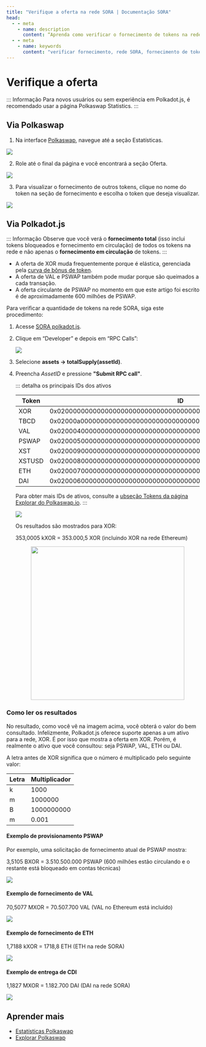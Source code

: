 ```yaml
---
title: "Verifique a oferta na rede SORA | Documentação SORA"
head:
  - - meta
    - name: description
      content: “Aprenda como verificar o fornecimento de tokens na rede SORA e obtenha informações sobre o fornecimento circulante e o fornecimento total de ativos. Descubra as ferramentas, interfaces e recursos disponíveis para verificar o fornecimento de tokens na rede SORA e mantenha-se informado sobre as quantidades de tokens disponível no ecossistema SORA."
  - - meta
    - name: keywords
      content: "verificar fornecimento, rede SORA, fornecimento de tokens, fornecimento circulante, fornecimento total, ativos, ferramentas, interfaces"
---
```


# Verifique a oferta

::: Informação
Para novos usuários ou sem experiência em Polkadot.js, é recomendado usar a página Polkaswap Statistics.
:::

## Via Polkaswap

1. Na interface [Polkaswap](https://polkaswap.io/), navegue até a
   seção Estatísticas.

![](/.gitbook/assets/polkaswap-home-stats.png)

2. Role até o final da página e você encontrará a seção Oferta.

![](/.gitbook/assets/polkaswap-statistics-fees-and-supply.png)

3. Para visualizar o fornecimento de outros tokens, clique no nome
   do token na seção de fornecimento e escolha o token que deseja visualizar.

![](/.gitbook/assets/polkaswap-statistics-supply-token-list.png)

## Via Polkadot.js

::: Informação
Observe que você verá o **fornecimento total** (isso inclui tokens bloqueados e fornecimento em circulação) de todos os tokens na rede e não apenas o **fornecimento em circulação** de tokens.
:::

- A oferta de XOR muda frequentemente porque é elástica, gerenciada pela [curva de bônus de token](/pt/tbc.md).
- A oferta de VAL e PSWAP também pode mudar porque são queimados a cada transação.
- A oferta circulante de PSWAP no momento em que este artigo foi escrito é de aproximadamente 600 milhões de PSWAP.

Para verificar a quantidade de tokens na rede SORA, siga este procedimento:

1. Acesse [SORA polkadot.js](https://polkadot.js.org/apps/?rpc=wss%3A%2F%2Fws.sora2.soramitsu.co.jp#/rpc).

2. Clique em “Developer” e depois em “RPC Calls”:

   ![](/.gitbook/assets/check-supply-rpc-calls.png)

3. Selecione **assets → totalSupply(assetId)**.
4. Preencha _AssetID_ e pressione **"Submit RPC call"**.

   ::: detalha os principais IDs dos ativos

   | Token  | ID                                                                 |
   | ------ | ------------------------------------------------------------------ |
   | XOR    | 0x0200000000000000000000000000000000000000000000000000000000000000 |
   | TBCD   | 0x02000a0000000000000000000000000000000000000000000000000000000000 |
   | VAL    | 0x0200040000000000000000000000000000000000000000000000000000000000 |
   | PSWAP  | 0x0200050000000000000000000000000000000000000000000000000000000000 |
   | XST    | 0x0200090000000000000000000000000000000000000000000000000000000000 |
   | XSTUSD | 0x0200080000000000000000000000000000000000000000000000000000000000 |
   | ETH    | 0x0200070000000000000000000000000000000000000000000000000000000000 |
   | DAI    | 0x0200060000000000000000000000000000000000000000000000000000000000 |

   Para obter mais IDs de ativos, consulte a [ubseção Tokens da página Explorar do Polkaswap.io](https://polkaswap.io/#/explore/tokens).
   :::

   ![](/.gitbook/assets/check-supply-fill-in-asset-id.png)

   Os resultados são mostrados para XOR:

   353,0005 kXOR = 353.000,5 XOR (incluindo XOR na rede Ethereum)

   <center><img src="/.gitbook/assets/check-supply-xor-output.png" width="400"></center>

### Como ler os resultados

No resultado, como você vê na imagem acima, você obterá o valor do bem consultado. Infelizmente, Polkadot.js oferece suporte apenas a um ativo para a rede, XOR. É por isso que mostra a oferta em XOR. Porém, é realmente o ativo que você consultou: seja PSWAP, VAL, ETH ou DAI.

A letra antes de XOR significa que o número é multiplicado pelo seguinte valor:

| Letra | Multiplicador |
| ------ | ---------- |
| k      | 1000       |
| m      | 1000000    |
| B      | 1000000000 |
| m      | 0.001      |

#### Exemplo de provisionamento PSWAP

Por exemplo, uma solicitação de fornecimento atual de PSWAP mostra:

3,5105 BXOR = 3.510.500.000 PSWAP (600 milhões estão circulando e o restante está bloqueado em contas técnicas)

![](/.gitbook/assets/check-supply-pswap-example.png)

#### Exemplo de fornecimento de VAL

70,5077 MXOR = 70.507.700 VAL (VAL no Ethereum está incluído)

![](/.gitbook/assets/check-supply-val-example.png)

#### Exemplo de fornecimento de ETH

1,7188 kXOR = 1718,8 ETH (ETH na rede SORA)

![](/.gitbook/assets/check-supply-eth-example.png)

#### Exemplo de entrega de CDI

1,1827 MXOR = 1.182.700 DAI (DAI na rede SORA)

![](/.gitbook/assets/check-supply-dai-example.png)

## Aprender mais

- [Estatísticas Polkaswap](./pt/statistics-polkaswap.md)
- [Explorar Polkaswap](./pt/explore-polkaswap.md)

